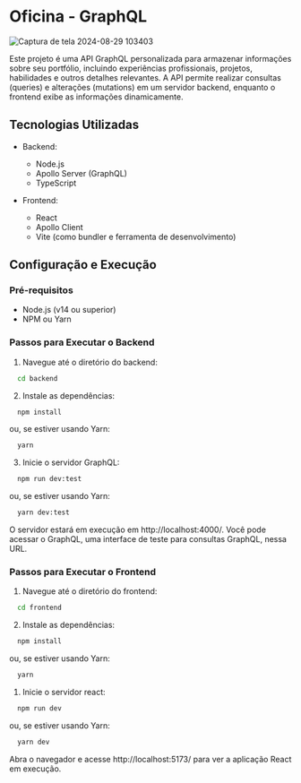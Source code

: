 # Oficina - GraphQL

![Captura de tela 2024-08-29 103403](https://github.com/user-attachments/assets/cdba0436-9e6d-43c1-b70f-59727d1002ee)


Este projeto é uma API GraphQL personalizada para armazenar informações sobre seu portfólio, incluindo experiências profissionais, projetos, habilidades e outros detalhes relevantes. A API permite realizar consultas (queries) e alterações (mutations) em um servidor backend, enquanto o frontend exibe as informações dinamicamente.

## Tecnologias Utilizadas

- Backend:
  - Node.js
  - Apollo Server (GraphQL)
  - TypeScript

- Frontend:
  - React
  - Apollo Client
  - Vite (como bundler e ferramenta de desenvolvimento)

## Configuração e Execução

### Pré-requisitos

- Node.js (v14 ou superior)
- NPM ou Yarn

### Passos para Executar o Backend

1. Navegue até o diretório do backend:

  ```bash
    cd backend
  ```

2. Instale as dependências:

  ```bash
    npm install
  ```

  ou, se estiver usando Yarn:

  ```bash
    yarn
  ```

3. Inicie o servidor GraphQL:

  ```bash
    npm run dev:test
  ```

  ou, se estiver usando Yarn:

  ```bash
    yarn dev:test
  ```

O servidor estará em execução em http://localhost:4000/. Você pode acessar o GraphQL, uma interface de teste para consultas GraphQL, nessa URL.

### Passos para Executar o Frontend

1. Navegue até o diretório do frontend:

  ```bash
    cd frontend
  ```

2. Instale as dependências:

  ```bash
    npm install
  ```

  ou, se estiver usando Yarn:

  ```bash
    yarn
  ```

1. Inicie o servidor react:

  ```bash
    npm run dev
  ```

  ou, se estiver usando Yarn:

  ```bash
    yarn dev
  ```

Abra o navegador e acesse http://localhost:5173/ para ver a aplicação React em execução.
